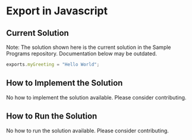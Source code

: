 # Export in Javascript

## Current Solution

Note: The solution shown here is the current solution in the Sample Programs repository. Documentation below may be outdated.

```Javascript
exports.myGreeting = "Hello World";

```

## How to Implement the Solution

No how to implement the solution available. Please consider contributing.

## How to Run the Solution

No how to run the solution available. Please consider contributing.